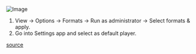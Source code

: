 ![Image](https://i.imgur.com/WuVROsT.png)

1. View -> Options -> Formats -> Run as administrator -> Select formats & apply.
2. Go into Settings app and select as default player.

[source](https://howtoinstallprograms.blogspot.com/2016/06/How-to-set-MPC-HC-as-default-video-player-on-Windows-10.html)
